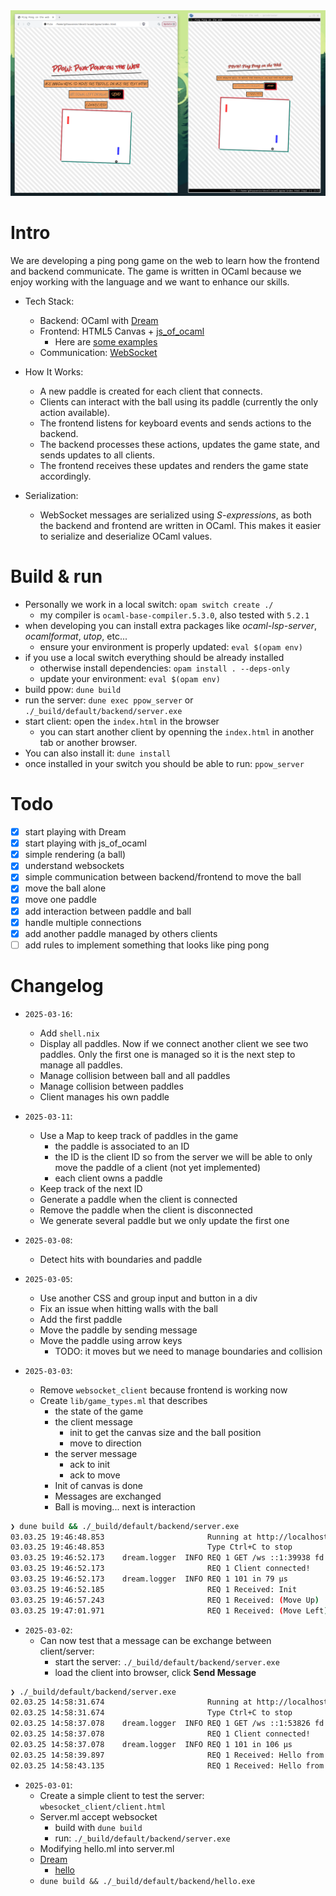 <img src="images/screenshot_two_clients.png" alt="OCaml plays ping pong" />

# Intro

We are developing a ping pong game on the web to learn how the frontend and backend communicate.
The game is written in OCaml because we enjoy working with the language and we want to enhance our
skills.

- Tech Stack:

  - Backend: OCaml with [Dream](https://aantron.github.io/dream/)
  - Frontend: HTML5 Canvas + [js_of_ocaml](https://ocsigen.org/js_of_ocaml/latest/manual/overview)
    - Here are [some examples](https://github.com/ocsigen/js_of_ocaml/blob/master/examples)
  - Communication: [WebSocket](https://developer.mozilla.org/en-US/docs/Web/API/WebSocket)

- How It Works:

  - A new paddle is created for each client that connects.
  - Clients can interact with the ball using its paddle (currently the only action available).
  - The frontend listens for keyboard events and sends actions to the backend.
  - The backend processes these actions, updates the game state, and sends updates to all clients.
  - The frontend receives these updates and renders the game state accordingly.

- Serialization:

  - WebSocket messages are serialized using _S-expressions_, as both the backend and frontend are written in OCaml. This makes it easier to serialize and deserialize OCaml values.

# Build & run

- Personally we work in a local switch: `opam switch create ./`
  - my compiler is `ocaml-base-compiler.5.3.0`, also tested with `5.2.1`
- when developing you can install extra packages like *ocaml-lsp-server*,
  *ocamlformat*, *utop*, etc...
  - ensure your environment is properly updated: `eval $(opam env)`
- if you use a local switch everything should be already installed
  - otherwise install dependencies: `opam install . --deps-only`
  - update your environment: `eval $(opam env)`
- build ppow: `dune build`
- run the server: `dune exec ppow_server` or `./_build/default/backend/server.exe`
- start client: open the `index.html` in the browser
  - you can start another client by openning the `index.html` in another tab or another browser.
- You can also install it: `dune install`
- once installed in your switch you should be able to run: `ppow_server`

# Todo

- [x] start playing with Dream
- [x] start playing with js_of_ocaml
- [x] simple rendering (a ball)
- [x] understand websockets
- [x] simple communication between backend/frontend to move the ball
- [x] move the ball alone
- [x] move one paddle
- [x] add interaction between paddle and ball
- [x] handle multiple connections
- [x] add another paddle managed by others clients
- [ ] add rules to implement something that looks like ping pong

# Changelog

- `2025-03-16`:
  - Add `shell.nix`
  - Display all paddles. Now if we connect another client
  we see two paddles. Only the first one is managed so it is the next
  step to manage all paddles.
  - Manage collision between ball and all paddles
  - Manage collision between paddles
  - Client manages his own paddle

- `2025-03-11`:
  - Use a Map to keep track of paddles in the game
    - the paddle is associated to an ID
    - the ID is the client ID so from the server we will be able to only
    move the paddle of a client (not yet implemented)
    - each client owns a paddle
  - Keep track of the next ID
  - Generate a paddle when the client is connected
  - Remove the paddle when the client is disconnected
  - We generate several paddle but we only update the first one

- `2025-03-08`:
  - Detect hits with boundaries and paddle

- `2025-03-05`:
  - Use another CSS and group input and button in a div
  - Fix an issue when hitting walls with the ball
  - Add the first paddle
  - Move the paddle by sending message
  - Move the paddle using arrow keys
    - TODO: it moves but we need to manage boundaries and collision

- `2025-03-03`:
  - Remove `websocket_client` because frontend is working now
  - Create `lib/game_types.ml` that describes
    - the state of the game
    - the client message
      - init to get the canvas size and the ball position
      - move to direction
    - the server message
      - ack to init
      - ack to move
    - Init of canvas is done
    - Messages are exchanged
    - Ball is moving... next is interaction
```sh
❯ dune build && ./_build/default/backend/server.exe
03.03.25 19:46:48.853                       Running at http://localhost:8080
03.03.25 19:46:48.853                       Type Ctrl+C to stop
03.03.25 19:46:52.173    dream.logger  INFO REQ 1 GET /ws ::1:39938 fd 6 Mozilla/5.0 (X11; Linux x86_64; rv:128.0) Gecko/20100101 Firefox/128.0
03.03.25 19:46:52.173                       REQ 1 Client connected!
03.03.25 19:46:52.173    dream.logger  INFO REQ 1 101 in 79 μs
03.03.25 19:46:52.185                       REQ 1 Received: Init
03.03.25 19:46:57.243                       REQ 1 Received: (Move Up)
03.03.25 19:47:01.971                       REQ 1 Received: (Move Left)
```
- `2025-03-02`:
    - Can now test that a message can be exchange between client/server:
      - start the server: `./_build/default/backend/server.exe`
      - load the client into browser, click **Send Message**
```sh
❯ ./_build/default/backend/server.exe
02.03.25 14:58:31.674                       Running at http://localhost:8080
02.03.25 14:58:31.674                       Type Ctrl+C to stop
02.03.25 14:58:37.078    dream.logger  INFO REQ 1 GET /ws ::1:53826 fd 6 Mozilla/5.0 (X11; Linux x86_64; rv:128.0) Gecko/20100101 Firefox/128.0
02.03.25 14:58:37.078                       REQ 1 Client connected!
02.03.25 14:58:37.078    dream.logger  INFO REQ 1 101 in 106 μs
02.03.25 14:58:39.897                       REQ 1 Received: Hello from client!
02.03.25 14:58:43.135                       REQ 1 Received: Hello from client!
```

- `2025-03-01`:
    - Create a simple client to test the server: `wbesocket_client/client.html`
    - Server.ml accept websocket
      - build with `dune build`
      - run: `./_build/default/backend/server.exe`
    - Modifying hello.ml into server.ml
    - [Dream](https://aantron.github.io/dream/)
      - [hello](https://aantron.github.io/dream/)
    - `dune build && ./_build/default/backend/hello.exe`
